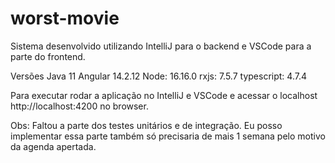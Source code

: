 # worst-movie
 
Sistema desenvolvido utilizando IntelliJ para o backend e VSCode para a parte do frontend.

Versões
Java 11
Angular 14.2.12
Node: 16.16.0
rxjs: 7.5.7
typescript: 4.7.4

Para executar rodar a aplicação no IntelliJ e VSCode e acessar o localhost http://localhost:4200 no browser.

Obs: Faltou a parte dos testes unitários e de integração. Eu posso implementar essa parte também só precisaria de mais 1 semana pelo motivo da agenda apertada.
